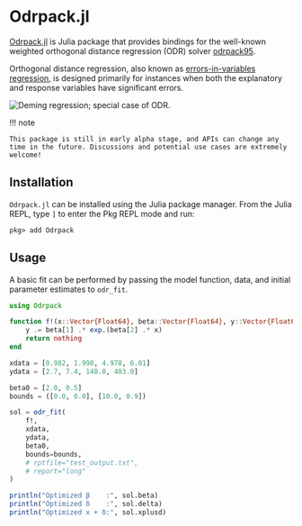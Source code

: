 # Odrpack.jl

[Odrpack.jl](https://github.com/HugoMVale/Odrpack.jl) is Julia package that provides bindings for the well-known weighted orthogonal distance regression (ODR) solver [odrpack95](https://github.com/HugoMVale/odrpack95). 

Orthogonal distance regression, also known as [errors-in-variables regression](https://en.wikipedia.org/wiki/Errors-in-variables_models), is designed primarily for instances when both the explanatory and response variables have significant errors. 

![Deming regression; special case of ODR.](https://upload.wikimedia.org/wikipedia/commons/thumb/8/81/Total_least_squares.svg/220px-Total_least_squares.svg.png)

!!! note

    This package is still in early alpha stage, and APIs can change any time in the future. Discussions and potential use cases are extremely welcome!

## Installation

`Odrpack.jl` can be installed using the Julia package manager. From the Julia REPL, type `]` to enter the Pkg REPL mode and run:

```
pkg> add Odrpack
```

## Usage

A basic fit can be performed by passing the model function, data, and initial parameter estimates to `odr_fit`.

```julia
using Odrpack

function f!(x::Vector{Float64}, beta::Vector{Float64}, y::Vector{Float64})
    y .= beta[1] .* exp.(beta[2] .* x)
    return nothing
end

xdata = [0.982, 1.998, 4.978, 6.01]
ydata = [2.7, 7.4, 148.0, 403.0]

beta0 = [2.0, 0.5]
bounds = ([0.0, 0.0], [10.0, 0.9])

sol = odr_fit(
    f!,
    xdata,
    ydata,
    beta0,
    bounds=bounds,
    # rptfile="test_output.txt",
    # report="long"
)

println("Optimized β    :", sol.beta)
println("Optimized δ    :", sol.delta)
println("Optimized x + δ:", sol.xplusd)
```

